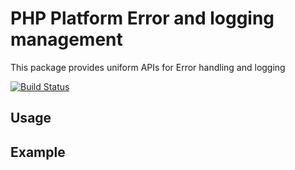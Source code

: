 # PHP Platform Error and logging management
This package provides uniform APIs for Error handling and logging

[![Build Status](https://travis-ci.org/PHPPlatform/errors.svg?branch=master)](https://travis-ci.org/PHPPlatform/errors)

## Usage


## Example
